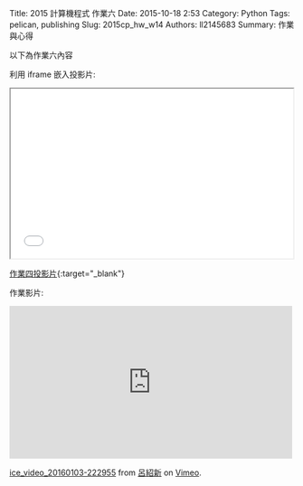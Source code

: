Title: 2015 計算機程式 作業六
Date: 2015-10-18 2:53
Category: Python
Tags: pelican, publishing
Slug: 2015cp_hw_w14
Authors: ll2145683
Summary: 作業與心得

以下為作業六內容

利用 iframe 嵌入投影片:

<iframe src="simplest14.html" width="500" height="300"></iframe>

[作業四投影片](presentation/simplest14.html){:target="_blank"}

作業影片:
<iframe src="https://player.vimeo.com/video/150588743" width="500" height="270" frameborder="0" webkitallowfullscreen mozallowfullscreen allowfullscreen></iframe> <p><a href="https://vimeo.com/150588743">ice_video_20160103-222955</a> from <a href="https://vimeo.com/user45183410">呂紹新</a> on <a href="https://vimeo.com">Vimeo</a>.</p>




